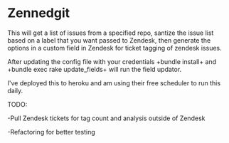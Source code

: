 # Zennedgit

This will get a list of issues from a specified repo, santize the issue list based on a label that you want passed to Zendesk,
then generate the options in a custom field in Zendesk for ticket tagging of zendesk issues.

After updating the config file with your credentials +bundle install+ and +bundle exec rake update_fields+ will run the field updator. 

I've deployed this to heroku and am using their free scheduler to run this daily.

TODO:

-Pull Zendesk tickets for tag count and analysis outside of Zendesk

-Refactoring for better testing
